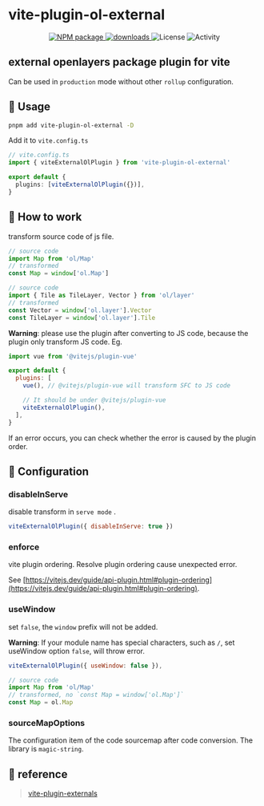 # vite-plugin-ol-external

<p align="center">
  <a href="https://www.npmjs.com/package/vite-plugin-ol-external" target="_blank">
    <img alt="NPM package" src="https://img.shields.io/npm/v/vite-plugin-ol-external.svg?style=flat">
  </a>
  <a href="https://www.npmjs.com/package/vite-plugin-ol-external" target="_blank">
    <img alt="downloads" src="https://img.shields.io/npm/dm/vite-plugin-ol-external.svg?style=flat">
  </a>
  <img src="https://img.shields.io/github/license/aliothor/vite-plugin-ol-external" alt="License">
  <img src="https://img.shields.io/github/commit-activity/m/aliothor/vite-plugin-ol-external" alt="Activity">
</p>

## external openlayers package plugin for vite

Can be used in `production` mode without other `rollup` configuration.

## 📘 Usage

```bash
pnpm add vite-plugin-ol-external -D
```

Add it to `vite.config.ts`

```ts
// vite.config.ts
import { viteExternalOlPlugin } from 'vite-plugin-ol-external'

export default {
  plugins: [viteExternalOlPlugin({})],
}
```

## 🔨 How to work

transform source code of js file.

```js
// source code
import Map from 'ol/Map'
// transformed
const Map = window['ol.Map']

// source code
import { Tile as TileLayer, Vector } from 'ol/layer'
// transformed
const Vector = window['ol.layer'].Vector
const TileLayer = window['ol.layer'].Tile
```

**Warning**: please use the plugin after converting to JS code, because the plugin only transform JS code. Eg.

```js
import vue from '@vitejs/plugin-vue'

export default {
  plugins: [
    vue(), // @vitejs/plugin-vue will transform SFC to JS code

    // It should be under @vitejs/plugin-vue
    viteExternalOlPlugin(),
  ],
}
```

If an error occurs, you can check whether the error is caused by the plugin order.

## 📜 Configuration

### disableInServe

disable transform in `serve mode` .

```js
viteExternalOlPlugin({ disableInServe: true })
```

### enforce

vite plugin ordering. Resolve plugin ordering cause unexpected error.

See [https://vitejs.dev/guide/api-plugin.html#plugin-ordering](https://vitejs.dev/guide/api-plugin.html#plugin-ordering).

### useWindow

set `false`, the `window` prefix will not be added.

**Warning**: If your module name has special characters, such as `/`, set useWindow option `false`, will throw error.

```js
viteExternalOlPlugin({ useWindow: false }),

// source code
import Map from 'ol/Map'
// transformed, no `const Map = window['ol.Map']`
const Map = ol.Map
```

### sourceMapOptions

The configuration item of the code sourcemap after code conversion. The library is `magic-string`.

## 💖 reference

> [vite-plugin-externals](https://github.com/crcong/vite-plugin-externals)
